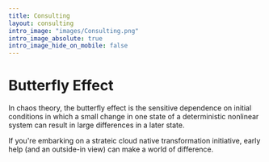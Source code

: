 ```yaml
---
title: Consulting
layout: consulting
intro_image: "images/Consulting.png"
intro_image_absolute: true
intro_image_hide_on_mobile: false
---
```


# Butterfly Effect

In chaos theory, the butterfly effect is the sensitive dependence on initial conditions in which a small change in one state of a deterministic nonlinear system can result in large differences in a later state.

If you're embarking on a strateic cloud native transformation initiative, early help (and an outside-in view) can make a world of difference.
